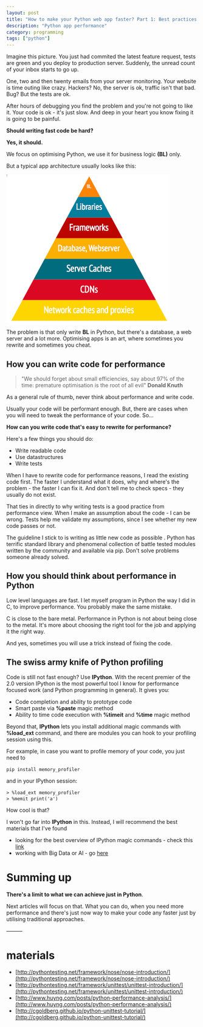 ```yaml
---
layout: post
title: "How to make your Python web app faster? Part 1: Best practices and basic tools"
description: "Python app performance"
category: programming
tags: ["python"] 
---
```


Imagine this picture. You just had commited the latest feature request,
tests are green and you deploy to production server. Suddenly, the unread count of your inbox starts to go up. 

One, two and then twenty emails from your server monitoring. Your website is time outing like crazy.
Hackers? No, the server is ok, traffic isn't that bad. 
Bug? But the tests are ok.

After hours of debugging you find the problem and you're not going to like it. Your code is ok - it's just slow.
And deep in your heart you know fixing it is going to be painful.

**Should writing fast code be hard?**

**Yes, it should.**

We focus on optimising Python, we use it for business logic **(BL)** only. 

But a typical app architecture usually looks like this:

![Actual app arch](/public/app_arch.png)

The problem is that only write **BL** in Python, but there's a database, a web server and a lot more. Optimising apps is an art, where sometimes you rewrite and sometimes you cheat.

## How you can write code for performance

> "We should forget about small efficiencies, say about 97% of the time: premature optimisation is the root of all evil" **Donald Knuth**

As a general rule of thumb, never think about performance and write code. 

Usually your code will be performant enough. But, there are cases when you will need to tweak the performance of your code. So…

**How can you write code that's easy to rewrite for performance?**
 
Here's a few things you should do:

- Write readable code 
- Use datastructures  
- Write tests

When I have to rewrite code for performance reasons, I read the existing code first. The faster I understand what it does, why and where's the problem - the faster I can fix it.  And don't tell me to check specs - they usually do not exist.

That ties in directly to why writing tests is a good practice from performance view. When I make an assumption about the code  - I can be wrong. Tests help me validate my assumptions, since I see whether my new code passes or not.

The guideline I stick to is writing as little new code as possible . Python has terrific standard library and phenomenal collection of battle tested modules written by the community and available via pip.  Don't solve problems someone already solved.


## How you should think about performance in Python

Low level languages are fast. I let myself program in Python the way I did in C, to improve performance. You probably make the same mistake.

C is close to the bare metal. Performance in Python is not about being close to the metal. It's more about choosing the right tool for the job and applying it the right way.

And yes, sometimes you will use a trick instead of fixing the code.

## The swiss army knife of Python profiling

Code is still not fast enough? Use **IPython**. With the recent premier of the 2.0
version IPython is the most powerful tool I know for performance focused work (and Python programming in general). 
It gives you:

- Code completion and ability to prototype code
- Smart paste via **%paste** magic method
- Ability to time code execution with **%timeit**  and **%time** magic method

Beyond that, **IPython** lets you install additional magic commands with **%load_ext** command, and there are modules you can hook to your profiling session using this.

For example, in case you want to profile memory of your code, you just need to 
```
pip install memory_profiler
```

and in your IPython session:

```
> %load_ext memory_profiler
> %memit print('a')
```
How cool is that? 

I won't go far into **IPython** in this. Instead, I will recommend the best materials that I've found

- looking for the best overview of IPython magic commands - check this [link](http://pynash.org/2013/03/06/timing-and-profiling.html)
- working with Big Data or AI - go [here](http://scikit-learn.org/dev/developers/performance.html#profiling-python-code) 

# Summing up

**There's a limit to what we can achieve just in Python**. 

Next articles will focus on that. What you can do, when you need more performance and there's just now way to make your code any faster just by utilising traditional approaches.




———
# materials


- [http://pythontesting.net/framework/nose/nose-introduction/](http://pythontesting.net/framework/nose/nose-introduction/)
- [http://pythontesting.net/framework/unittest/unittest-introduction/](http://pythontesting.net/framework/unittest/unittest-introduction/)
- [http://www.huyng.com/posts/python-performance-analysis/](http://www.huyng.com/posts/python-performance-analysis/)
- [http://cgoldberg.github.io/python-unittest-tutorial/](http://cgoldberg.github.io/python-unittest-tutorial/)

